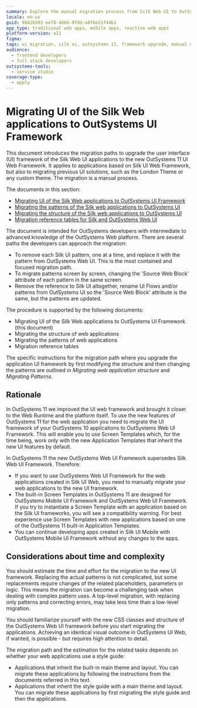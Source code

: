 ```yaml
---
summary: Explore the manual migration process from Silk Web UI to OutSystems 11 UI Web Framework, detailed for developers in a series of supportive documents.
locale: en-us
guid: 9842b593-ee78-466b-9fdd-a8f6e21f44b1
app_type: traditional web apps, mobile apps, reactive web apps
platform-version: o11
figma:
tags: ui migration, silk ui, outsystems 11, framework upgrade, manual migration process
audience:
  - frontend developers
  - full stack developers
outsystems-tools:
  - service studio
coverage-type:
  - apply
---
```


# Migrating UI of the Silk Web applications to OutSystems UI Framework

This document introduces the migration paths to upgrade the user interface (UI) framework of the Silk Web UI applications to the new OutSystems 11 UI Web Framework. It applies to applications based on Silk UI Web Framework, but also to migrating previous UI solutions, such as the London Theme or any custom theme. The migration is a manual process.

<div class="info" markdown="1">

The documents in this section:

* [Migrating UI of the Silk Web applications to OutSystems UI Framework](intro.md)
* [Migrating the patterns of the Silk web applications to OutSystems UI](migrate-patterns.md)
* [Migrating the structure of the Silk web applications to OutSystems UI](migrate-structure.md)
* [Migration reference tables for Silk and OutSystems Web UI](migration-reference-tables.md)

</div>

The document is intended for OutSystems developers with intermediate to advanced knowledge of the OutSystems Web platform. There are several paths the developers can approach the migration:

* To remove each Silk UI pattern, one at a time, and replace it with the pattern from OutSystems Web UI. This is the most contained and focused migration path.
* To migrate patterns screen by screen, changing the 'Source Web Block' attribute of each pattern in the same screen.
* Remove the reference to Silk UI altogether, rename UI Flows and/or patterns from OutSystems UI so the 'Source Web Block' attribute is the same, but the patterns are updated.

The procedure is supported by the following documents:

* Migrating UI of the Silk Web applications to OutSystems UI Framework (this document)
* Migrating the structure of web applications
* Migrating the patterns of web applications
* Migration reference tables

The specific instructions for the migration path where you upgrade the application UI framework by first modifying the structure and then changing the patterns are outlined in _Migrating web application structure_ and _Migrating Patterns_.

## Rationale

In OutSystems 11 we improved the UI web framework and brought it closer to the Web Runtime and the platform itself. To use the new features of OutSystems 11 for the web application you need to migrate the UI framework of your OutSystems 10 applications to OutSystems Web UI Framework. This will enable you to use Screen Templates which, for the time being, work only with the new Application Templates that inherit the new UI features by default.

In OutSystems 11 the new OutSystems Web UI Framework supersedes Silk Web UI Framework. Therefore:

* If you want to use OutSystems Web UI Framework for the web applications created in Silk UI Web, you need to manually migrate your web applications to the new UI framework.
* The built-in Screen Templates in OutSystems 11 are designed for OutSystems Mobile UI Framework and OutSystems Web UI Framework. If you try to instantiate a Screen Template with an application based on the Silk UI frameworks, you will see a compatibility warning. For best experience use Screen Templates with new applications based on one of the OutSystems 11 built-in Application Templates.
* You can continue developing apps created in Silk UI Mobile with OutSystems Mobile UI Framework without any changes to the apps.

## Considerations about time and complexity

You should estimate the time and effort for the migration to the new UI framework. Replacing the actual patterns is not complicated, but some replacements require changes of the related placeholders, parameters or logic. This means the migration can become a challenging task when dealing with complex pattern uses. A top-level migration, with replacing only patterns and correcting errors, may take less time than a low-level migration.

You should familiarize yourself with the new CSS classes and structure of the OutSystems Web UI framework before you start migrating the applications. Achieving an identical visual outcome in OutSystems UI Web, if wanted, is possible - but requires high attention to detail.

The migration path and the estimation for the related tasks depends on whether your web applications use a style guide:

* Applications that inherit the built-in main theme and layout. You can migrate these applications by following the instructions from the documents referred in this text.
* Applications that inherit the style guide with a main theme and layout. You can migrate these applications by first migrating the style guide and then the applications.
